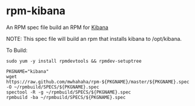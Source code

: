 rpm-kibana
==========

An RPM spec file build an RPM for [Kibana](https://github.com/elasticsearch/kibana)

NOTE: This spec file will build an rpm that installs kibana to /opt/kibana. 

To Build:
```
sudo yum -y install rpmdevtools && rpmdev-setuptree

PKGNAME="kibana"
wget https://raw.github.com/mwhahaha/rpm-${PKGNAME}/master/${PKGNAME}.spec -O ~/rpmbuild/SPECS/${PKGNAME}.spec
spectool -R -g ~/rpmbuild/SPECS/${PKGNAME}.spec
rpmbuild -ba ~/rpmbuild/SPECS/${PKGNAME}.spec
```

